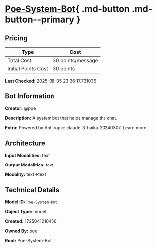 # [Poe-System-Bot](https://poe.com/Poe-System-Bot){ .md-button .md-button--primary }

## Pricing

| Type | Cost |
|------|------|
| Total Cost | 30 points/message |
| Initial Points Cost | 30 points |

**Last Checked:** 2025-08-05 23:36:17.731036


## Bot Information

**Creator:** @poe

**Description:** A system bot that helps manage the chat.

**Extra:** Powered by Anthropic: claude-3-haiku-20240307. Learn more


## Architecture

**Input Modalities:** text

**Output Modalities:** text

**Modality:** text->text


## Technical Details

**Model ID:** `Poe-System-Bot`

**Object Type:** model

**Created:** 1725041210466

**Owned By:** poe

**Root:** Poe-System-Bot
